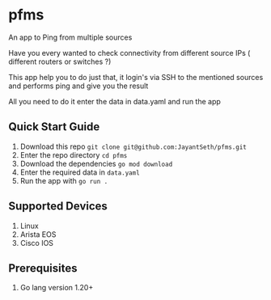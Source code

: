 # pfms
An app to Ping from multiple sources

Have you every wanted to check connectivity from different source IPs ( different routers or switches ?)

This app help you to do just that, it login's via SSH to the mentioned sources and performs ping and give you the result

All you need to do it enter the data in data.yaml and run the app

## Quick Start Guide

1. Download this repo `git clone git@github.com:JayantSeth/pfms.git`
2. Enter the repo directory `cd pfms`
3. Download the dependencies `go mod download`
4. Enter the required data in `data.yaml`
5. Run the app with `go run .`


## Supported Devices
1. Linux
2. Arista EOS
3. Cisco IOS

## Prerequisites
1. Go lang version 1.20+
